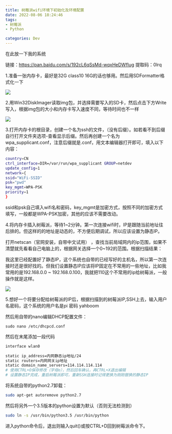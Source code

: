 ```yaml
---
title: 树莓派wifi环境下初始化及环境配置
date: 2022-08-06 18:24:46
tags: 
- 树莓派
- Python

categories: Dev
---
```


<!-- more -->

在此放一下我的系统

链接：https://pan.baidu.com/s/192cL6qSsMd-wqxHeDWfIug 
提取码：0lrq 

1.准备一张内存卡，最好是32G class10 16G的话也够用。然后用SDFormatter格式化一下

![](https://blog-cnd-1307088890.cos.ap-guangzhou.myqcloud.com/20220806182544.png)

2.用Win32DiskImager读取img包，并选择需要写入的SD卡，然后点击下方Write写入，根据img包的大小和内存卡写入速度不同，等待时间也不一样

![](https://blog-cnd-1307088890.cos.ap-guangzhou.myqcloud.com/20220806182559.png)

3.打开内存卡的根目录，创建一个名为ssh的文件，（没有后缀）。如若看不到后缀自行打开文件夹选项-查看显示后缀。然后再创建一个名为wpa_supplicant.conf，注意后缀就是.conf，用文本编辑器打开即可，填入以下内容：

```bash
country=CN 
ctrl_interface=DIR=/var/run/wpa_supplicant GROUP=netdev
update_config=1
network={  
ssid="WiFi-SSID"   
psk="pwd"   
key_mgmt=WPA-PSK   
priority=1
}
```

ssid和psk自己填入wifi名和密码，key_mgmt是加密方式，按照不同的加密方式填写，一般都是WPA-PSK加密，其他的应该不需要改动。

4.将内存卡插入树莓派，等待1~2分钟。第一次连接wifi时，IP是跟随当前地址往后排的。但这样的的地址是动态的，不方便后期调试，所以应该设置为静态IP。

打开netscan（官网安装，自带中文试用） ，查找当前局域网内的ip范围，如果不清楚就先看看自己电脑上的，根据网关选择一个0~192的范围。根据扫描结果：

我这里已经配置好了静态IP，这个系统也自带的已经写好的主机名，所以第一次连接时还是很好找的。但我们设置静态IP应该将IP固定在不常用的一些地址，比如我常用的是192.168.0.0 ~ 192.168.0.100，我就把110这个不常用的ip给树莓派，一般操作就是这样。

![](https://blog-cnd-1307088890.cos.ap-guangzhou.myqcloud.com/20220806182616.png)

5.想好一个将要分配给树莓派的IP后，根据扫描到的树莓派IP,SSH上去，输入用户名密码，这个系统的用户名是pi 密码 yahboom

然后用自带的nano编辑DHCP配置文件：

```
sudo nano /etc/dhcpcd.conf
```

 

 然后在末尾添加一段代码

```bash
interface wlan0
 
static ip_address=内网静态ip地址/24
static routers=内网网关ip地址
static domain_name_servers=114.114.114.114
# 使用CTRL+O保存修改（字母o），然后回车确认，再CTRL+X退出编辑
# 设置静态IP完成，重启树莓派即可，重新SSH连接时记得更换为刚刚替换的静态IP
```

 

将系统自带的python2.7卸载：

```bash
sudo apt-get autoremove python2.7
```

然后将另外一个3.5版本的python设置为默认（否则无法检测到）

```bash
sudo ln -s /usr/bin/python3.5 /usr/bin/python
```

进入python命令后，退出则输入quit()或按CTRL+D回到树莓派命令下。
